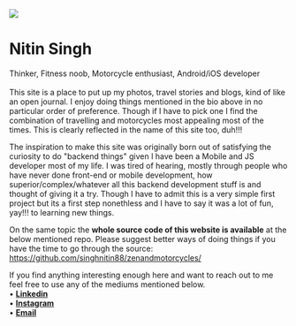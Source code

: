 <img src="/data/about/profile_pic_about.JPG" class="about_profile_pic">
<h1 class="about_name">Nitin Singh</h1><div class="about_divider"></div>
<div class="about_summary">Thinker, Fitness noob, Motorcycle enthusiast, Android/iOS developer</div>
<br>
This site is a place to put up my photos, travel stories and blogs, kind of like an open journal. I enjoy doing things mentioned in the bio above in no particular order of preference. Though if I have to pick one I find the combination of travelling and motorcycles most appealing most of the times. This is clearly reflected in the name of this site too, duh!!!


The inspiration to make this site was originally born out of satisfying the curiosity to do "backend things" given I have been a Mobile and JS developer most of my life. I was tired of hearing, mostly through people who have never done front-end or mobile development, how superior/complex/whatever all this backend development stuff is and thought of giving it a try. Though I have to admit this is a very simple first project but its a first step nonethless and I have to say it was a lot of fun, yay!!! to learning new things.


On the same topic the **whole source code of this website is available** at the below mentioned repo. Please suggest better ways of doing things if you have the time to go through the source:
https://github.com/singhnitin88/zenandmotorcycles/


If you find anything interesting enough here and want to reach out to me feel free to use any of the mediums mentioned below.
<br> 
• <a href="https://www.linkedin.com/in/nitin-singh-a2800431/" target="_blank">**Linkedin**</a> <br>
• <a href="https://www.instagram.com/singhnitin88/" target="_blank">**Instagram**</a> <br>
• <a href="mailto:nitin.biz.singh@gmail.com">**Email**</a> <br>



